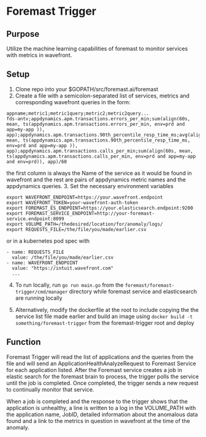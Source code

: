 # Foremast Trigger

## Purpose
Utilize the machine learning capabilities of foremast to monitor services with metrics in wavefront.

## Setup
1. Clone repo into your $GOPATH/src/foremast.ai/foremast
2. Create a file with a semicolon-separated list of services, metrics and corresponding wavefront queries in the form:
  ```
  appname;metric1;metric1query;metric2;metric2query...
  fds-antv;appdynamics.apm.transactions.errors_per_min;sum(align(60s, mean, ts(appdynamics.apm.transactions.errors_per_min, env=prd and app=my-app )), app);appdynamics.apm.transactions.90th_percentile_resp_time_ms;avg(align(60s, mean, ts(appdynamics.apm.transactions.90th_percentile_resp_time_ms, env=prd and app=my-app )), app);appdynamics.apm.transactions.calls_per_min;sum(align(60s, mean, ts(appdynamics.apm.transactions.calls_per_min, env=prd and app=my-app and env=prd)), app)/60
  ```
  the first column is always the Name of the service as it would be found in wavefront and the rest are pairs of appdynamics metric names and the appdynamics queries.
3. Set the necessary environment variables
  ```
  export WAVEFRONT_ENDPOINT=https://your.wavefront.endpoint
  export WAVEFRONT_TOKEN=your-wavefront-auth-token
  export FOREMAST_ES_ENDPOINT=https://your.elasticsearch.endpoint:9200
  export FOREMAST_SERVICE_ENDPOINT=http://your-foremast-service.endpoint:8099
  export VOLUME_PATH=/thedesired/location/for/anomaly/logs/
  export REQUESTS_FILE=/the/file/you/made/earlier.csv
  ```
  or in a kubernetes pod spec with
  ```
  - name: REQUESTS_FILE
    value: /the/file/you/made/earlier.csv
  - name: WAVEFRONT_ENDPOINT
    value: "https://intuit.wavefront.com"
    ...
  ```
4. To run locally, run `go run main.go` from the `foremast/foremast-trigger/cmd/manager` directory while foremast service and elasticsearch are running locally

5. Alternatively, modify the dockerfile at the root to include copying the the service list file made earlier and build an image using `docker build -t something/foremast-trigger` from the foremast-trigger root and deploy

## Function
Foremast Trigger will read the list of applications and the queries from the file and will send an ApplicationHealthAnalyzeRequest to Foremast Service for each application listed. After the Foremast service creates a job in elastic search for the foremast brain to process, the trigger polls the service until the job is completed. Once completed, the trigger sends a new request to continually monitor that service.

When a job is completed and the response to the trigger shows that the application is unhealthy, a line is written to a log in the VOLUME_PATH with the application name, JobID, detailed information about the anomalous data found and a link to the metrics in question in wavefront at the time of the anomaly.
